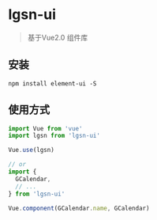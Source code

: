 # lgsn-ui

> 基于Vue2.0 组件库

## 安装
```shell
npm install element-ui -S
```

## 使用方式
``` javascript
import Vue from 'vue'
import lgsn from 'lgsn-ui'

Vue.use(lgsn)

// or
import {
  GCalendar,
  // ...
} from 'lgsn-ui'

Vue.component(GCalendar.name, GCalendar)
```